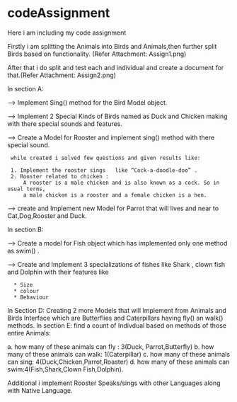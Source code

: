 # codeAssignment
Here i am including my code assignment 


Firstly i am splitting the Animals into Birds and Animals,then further split Birds based on functionality. 
(Refer Attachment: Assign1.png)


After that i do split and test each and individual and create a document for that.(Refer Attachment: Assign2.png)


In section A:

--> Implement Sing() method for the Bird Model object.

--> Implement 2 Special Kinds of Birds named as Duck and Chicken making with there special sounds and features.

--> Create a Model for Rooster and implement sing() method with there special sound.

     while created i solved few questions and given results like:
     
     1. Implement the rooster sings   like “Cock-a-doodle-doo” .
     2. Rooster related to chicken :
         A rooster is a male chicken and is also known as a cock. So in usual terms, 
         a male chicken is a rooster and a female chicken is a hen.
         
 --> create and Implement new Model for Parrot that will lives and near to Cat,Dog,Rooster and Duck.
 
 In section B:
 
 --> Create a model for Fish object which has implemented only one method as swim() .
 
 --> Create and Implement 3 specializations of fishes like Shark , clown fish and Dolphin with their features like 
 
      * Size
      * colour
      * Behaviour
      
 In Section D:
   Creating 2 more Models that will Implement from Animals and Birds Interface
   which are Butterflies and Caterpillars having fly() an walk() methods.
 In section E:
     find a count of Indivdual based on methods of those entire Animals:
     
a. how many of these animals can fly : 3(Duck, Parrot,Butterfly)
b. how many of these animals can walk: 1(Caterpillar)
c. how many of these animals can sing: 4(Duck,Chicken,Parrot,Roaster)
d. how many of these animals can swim:4(Fish,Shark,Clown Fish,Dolphin).

Additional i implement Rooster Speaks/sings  with other Languages along with Native Language.

